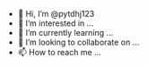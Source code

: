 - 👋 Hi, I’m @pytdhj123
- 👀 I’m interested in ...
- 🌱 I’m currently learning ...
- 💞️ I’m looking to collaborate on ...
- 📫 How to reach me ...

<!---
pytdhj123/mysource is a ✨ special ✨ repository because its `README.md` (this file) appears on your GitHub profile.
You can click the Preview link to take a look at your changes.
--->
